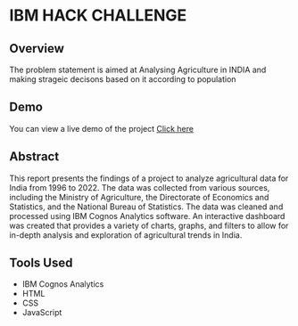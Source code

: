 # IBM HACK CHALLENGE
## Overview

The problem statement is aimed at Analysing Agriculture in INDIA and making strageic decisons based on it according to population

## Demo
You can view a live demo of the project [ Click here](https://venkateshblks.github.io/ibm_challenge/index.html)

## Abstract
This report presents the findings of a project to analyze agricultural data for India from 1996 to 2022. The data was collected from various sources, including the Ministry of Agriculture, the Directorate of Economics and Statistics, and the National Bureau of Statistics. The data was cleaned and processed using IBM Cognos Analytics software. An interactive dashboard was created that provides a variety of charts, graphs, and filters to allow for in-depth analysis and exploration of agricultural trends in India.

## Tools Used
- IBM Cognos Analytics
- HTML
- CSS
- JavaScript
